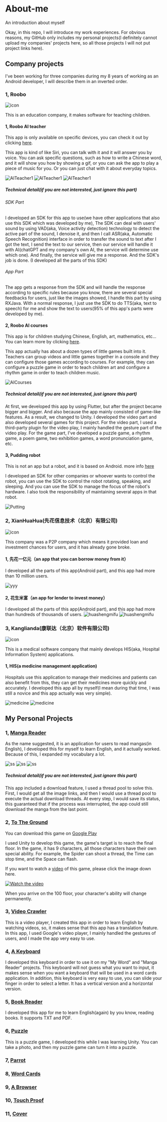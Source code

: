 # About-me
An introduction about myself

Okay, in this repo, I will introduce my work experiences. For obvious reasons, my GitHub only includes my personal projects(I definitely cannot upload my companies' projects here, so all those projects I will not put project links here).

## Company projects
I've been working for three companies during my 8 years of working as an Android developer, I will describe them in an inverted order.

### 1, Roobo
![icon](https://github.com/warriorWorld/About-me/blob/main/images/roobo.jpg)

This is an education company, it makes software for teaching children.

#### 1, Roobo AI teacher
This app is only available on specific devices, you can check it out by clicking [here](https://baijiahao.baidu.com/s?id=1756802320950561258&wfr=spider&for=pc).

This app is kind of like Siri, you can talk with it and it will answer you by voice. You can ask specific questions, such as how to write a Chinese word, and it will show you how by showing a gif, or you can ask the app to play a piece of music for you. Or you can just chat with it about everyday topics.

![AITeacher1](https://github.com/warriorWorld/About-me/blob/main/images/AITeacher1.jpg) ![AITeacher1](https://github.com/warriorWorld/About-me/blob/main/images/AITeacher2.jpg) ![AITeacher1](https://github.com/warriorWorld/About-me/blob/main/images/AITeacher3.jpg) 

##### Technical detail(if you are not interested, just ignore this part)
###### SDK Part
I developed an SDK for this app to use(we have other applications that also use this SDK which was developed by me), The SDK can deal with users' sound by using VAD(aka, Voice activity detection) technology to detect the active part of the sound, I denoise it, and then I call ASR(aka, Automatic Speech Recognition) interface in order to transfer the sound to text after I got the text, I send the text to our service, then our service will handle it with AI(chatGPT and my company's own AI, the service will determine use which one). And finally, the service will give me a response. And the SDK's job is done. (I developed all the parts of this SDK)
###### App Part
The app gets a response from the SDK and will handle the response according to specific rules because you know, there are several special feedbacks for users, just like the images showed, I handle this part by using RXJava. With a normal response, I just use the SDK to do TTS(aka, text to speech) for me and show the text to users(95% of this app's parts were developed by me).

#### 2, Roobo AI courses
This app is for children studying Chinese, English, art, mathematics, etc... You can learn more by clicking [here](http://activity.roobovip.com/#/mainEntry1).

This app actually has about a dozen types of little games built into it. Teachers can group videos and little games together in a console and they can configure those games according to courses. For example, they can configure a puzzle game in order to teach children art and configure a rhythm game in order to teach children music.

![AICourses](https://github.com/warriorWorld/About-me/blob/main/images/AICourses.webp)

##### Technical detail(if you are not interested, just ignore this part)
At first, we developed this app by using Flutter, but after the project became bigger and bigger. And also because the app mainly consisted of game-like features. As a result, we changed to Unity. I developed the video part and also developed several games for this project. For the video part, I used a third-party plugin for the video play, I mainly handled the gesture part of the video play. For the game part, I've developed a puzzle game, a rhythm game, a poem game, two exhibition games, a word pronunciation game, etc.

#### 3, Pudding robot
This is not an app but a robot, and it is based on Android. more info [here](https://baike.baidu.com/item/%E5%B8%83%E4%B8%81%E8%B1%86%E8%B1%86/20374641?fr=ge_ala)

I developed an SDK for other companies or whoever wants to control the robot, you can use the SDK to control the robot rotating, speaking, and sleeping. And you can use the SDK to manage the focus of the robot's hardware.
I also took the responsibility of maintaining several apps in that robot.

![Putting](https://github.com/warriorWorld/About-me/blob/main/images/Pudding.webp)


### 2, XianHuaHua(先花信息技术（北京）有限公司)

![icon](https://github.com/warriorWorld/About-me/blob/main/images/xianhuahua.png)

This company was a P2P company which means it provided loan and investment chances for users, and it has already gone broke.

#### 1, 先花一亿元（an app that you can borrow money from it）
I developed all the parts of this app(Android part), and this app had more than 10 million users.

![yyy](https://github.com/warriorWorld/About-me/blob/main/images/yyy.jpg)

#### 2, 花生米富（an app for lender to invest money）
I developed all the parts of this app(Android part),  and this app had more than hundreds of thousands of users.
![huashengmifu](https://github.com/warriorWorld/About-me/blob/main/images/huashengmifu1.jpg) ![huashengmifu](https://github.com/warriorWorld/About-me/blob/main/images/huashengmifu2.jpg) 


### 3, Kanglianda(康联达（北京）软件有限公司)

![icon](https://github.com/warriorWorld/About-me/blob/main/images/kanglianda.jpg)

This is a medical software company that mainly develops HIS(aka, Hospital Information System) applications.

#### 1, HIS(a medicine management application)

Hospitals use this application to manage their medicines and patients can also benefit from this, they can get their medicines more quickly and accurately. I developed this app all by myself(I mean during that time, I was still a novice and this app actually was very simple).

![medicine](https://github.com/warriorWorld/About-me/blob/main/images/medicine1.jpg) ![medicine](https://github.com/warriorWorld/About-me/blob/main/images/medicine2.jpg)


## My Personal Projects

### 1, [Manga Reader](https://github.com/warriorWorld/MangaReader)
As the name suggested, it is an application for users to read mangas(in English), I developed this for myself to learn English, and it actually worked. Because of this, I expanded my vocabulary a lot.

![ss](https://github.com/warriorWorld/MangaReader/blob/master/app/screenshot/ss1.jpg) ![ss](https://github.com/warriorWorld/MangaReader/blob/master/app/screenshot/ss2.jpg) ![ss](https://github.com/warriorWorld/MangaReader/blob/master/app/screenshot/ss6.jpg)

##### Technical detail(if you are not interested, just ignore this part)
This app included a download feature, I used a thread pool to solve this. First, I would get all the image links, and then I would use a thread pool to execute the actual download threads. At every step, I would save its status, this guaranteed that if the process was interrupted, the app could still download the manga from the last point.

### 2, [To The Ground](https://github.com/warriorWorld/Shaft)
You can download this game on [Google Play](https://play.google.com/store/apps/details?id=com.harbinger.shaft)

I used Unity to develop this game, the game's target is to reach the final floor. In the game, it has 9 characters, all those characters have their own special ability. For example, the Spider can shoot a thread, the Time can stop time, and the Space can flash.

If you want to watch a [video](https://www.youtube.com/shorts/Tpv-56QXmFk) of this game, please click the image down here.

[![Watch the video](https://github.com/warriorWorld/Shaft/blob/master/screenshots/TTGSS1.jpg)](https://www.youtube.com/shorts/Tpv-56QXmFk)

When you arrive on the 100 floor, your character's ability will change permanently.

### 3, [Video Crawler](https://github.com/warriorWorld/VideoCrawler)
This is a video player, I created this app in order to learn English by watching videos, so, it makes sense that this app has a translation feature. In this app, I used Google's video player, I mainly handled the gestures of users, and I made the app very easy to use.


### 4, [A Keyboard](https://github.com/warriorWorld/StyleLibrary)
I developed this keyboard in order to use it on my "My Word" and "Manga Reader" projects. This keyboard will not guess what you want to input, it makes sense when you want a keyboard that will be used in a word cards application. In addition, this keyboard is very easy to use, you can slide your finger in order to select a letter. It has a vertical version and a horizontal version.

### 5, [Book Reader](https://github.com/warriorWorld/StrangerBookReader)
I developed this app for me to learn English(again) by you know, reading books. It supports TXT and PDF.

### 6, [Puzzle](https://github.com/warriorWorld/Puzzle)
This is a puzzle game, I developed this while I was learning Unity. You can take a photo, and then my puzzle game can turn it into a puzzle.

### 7, [Parrot](https://github.com/warriorWorld/Parrot)


### 8, [Word Cards](https://github.com/warriorWorld/MyWord)


### 9, [A Browser](https://github.com/warriorWorld/ForeignNews)


### 10, [Touch Proof](https://github.com/warriorWorld/TouchProof)


### 11, [Cover](https://github.com/warriorWorld/Cover)
